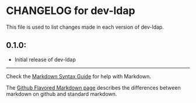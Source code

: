 # CHANGELOG for dev-ldap

This file is used to list changes made in each version of dev-ldap.

## 0.1.0:

* Initial release of dev-ldap

- - - 
Check the [Markdown Syntax Guide](http://daringfireball.net/projects/markdown/syntax) for help with Markdown.

The [Github Flavored Markdown page](http://github.github.com/github-flavored-markdown/) describes the differences between markdown on github and standard markdown.
